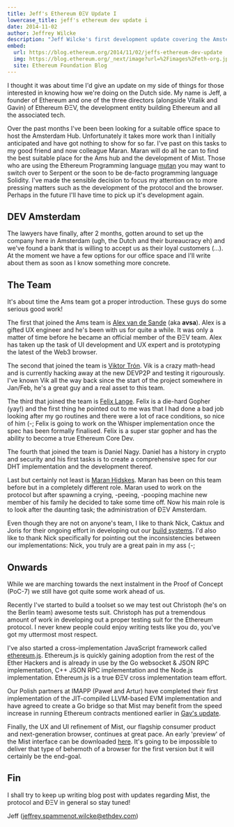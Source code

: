 ```yaml
---
title: Jeff's Ethereum ÐΞV Update I
lowercase_title: jeff's ethereum dev update i
date: 2014-11-02
author: Jeffrey Wilcke
description: "Jeff Wilcke's first development update covering the Amsterdam hub setup, team introductions, and progress on Mist browser and ethereum.js"
embed:
  url: https://blog.ethereum.org/2014/11/02/jeffs-ethereum-dev-update
  img: https://blog.ethereum.org/_next/image?url=%2Fimages%2Feth-org.jpeg&w=1080&q=75
  site: Ethereum Foundation Blog
---
```


I thought it was about time I'd give an update on my side of things for those interested in knowing how we're doing on the Dutch side. My name is Jeff, a founder of Ethereum and one of the three directors (alongside Vitalik and Gavin) of Ethereum ÐΞV, the development entity building Ethereum and all the associated tech.

Over the past months I've been been looking for a suitable office space to host the Amsterdam Hub. Unfortunately it takes more work than I initially anticipated and have got nothing to show for so far. I've past on this tasks to my good friend and now colleague Maran. Maran will do all he can to find the best suitable place for the Ams hub and the development of Mist. Those who are using the Ethereum Programming language [mutan](https://github.com/obscuren/mutan) you may want to switch over to Serpent or the soon to be de-facto programming language Solidity. I've made the sensible decision to focus my attention on to more pressing matters such as the development of the protocol and the browser. Perhaps in the future I'll have time to pick up it's development again.

## DEV Amsterdam

The lawyers have finally, after 2 months, gotten around to set up the company here in Amsterdam (ugh, the Dutch and their bureaucracy eh) and we've found a bank that is willing to accept us as their loyal customers (...). At the moment we have a few options for our office space and I'll write about them as soon as I know something more concrete.

## The Team

It's about time the Ams team got a proper introduction. These guys do some serious good work!

The first that joined the Ams team is [Alex van de Sande](http://www.reddit.com/user/avsa) (aka **avsa**). Alex is a gifted UX engineer and he's been with us for quite a while. It was only a matter of time before he became an official member of the ÐΞV team. Alex has taken up the task of UI development and UX expert and is prototyping the latest of the Web3 browser.

The second that joined the team is [Viktor Trón](https://github.com/zelig). Vik is a crazy math-head and is currently hacking away at the new DEVP2P and testing it rigourously. I've known Vik all the way back since the start of the project somewhere in Jan/Feb, he's a great guy and a real asset to this team.

The third that joined the team is [Felix Lange](https://github.com/fjl). Felix is a die-hard Gopher (yay!) and the first thing he pointed out to me was that I had done a bad job looking after my go routines and there were a lot of race conditions, so nice of him (-; Felix is going to work on the Whisper implementation once the spec has been formally finalised. Felix is a super star gopher and has the ability to become a true Ethereum Core Dev.

The fourth that joined the team is Daniel Nagy. Daniel has a history in crypto and security and his first tasks is to create a comprehensive spec for our DHT implementation and the development thereof.

Last but certainly not least is [Maran Hidskes](https://github.com/maran). Maran has been on this team before but in a completely different role. Maran used to work on the protocol but after spawning a crying, -peeing, -pooping machine new member of his family he decided to take some time off. Now his main role is to look after the daunting task; the administration of ÐΞV Amsterdam.

Even though they are not on anyone's team, I like to thank Nick, Caktux and Joris for their ongoing effort in developing out our [build systems](http://build.ethdev.com). I'd also like to thank Nick specifically for pointing out the inconsistencies between our implementations: Nick, you truly are a great pain in my ass (-;

## Onwards

While we are marching towards the next instalment in the Proof of Concept (PoC-7) we still have got quite some work ahead of us.

Recently I've started to build a toolset so we may test out Christoph (he's on the Berlin team) awesome tests suit. Christoph has put a tremendous amount of work in developing out a proper testing suit for the Ethereum protocol. I never knew people could enjoy writing tests like you do, you've got my uttermost most respect.

I've also started a cross-implementation JavaScript framework called [ethereum.js](https://github.com/ethereum/ethereum.js). Ethereum.js is quickly gaining adoption from the rest of the Ether Hackers and is already in use by the Go websocket & JSON RPC implementation, C++ JSON RPC implementation and the Node.js implementation. Ethereum.js is a true ÐΞV cross implementation team effort.

Our Polish partners at IMAPP (Paweł and Artur) have completed their first implementation of the JIT-compiled LLVM-based EVM implementation and have agreed to create a Go bridge so that Mist may benefit from the speed increase in running Ethereum contracts mentioned earlier in [Gav's update](/2014/11/01/gavs-ethereum-dev-update-ii).

Finally, the UX and UI refinement of Mist, our flagship consumer product and next-generation browser, continues at great pace. An early 'preview' of the Mist interface can be downloaded [here](http://cl.ly/060T1f0o3M1W). It's going to be impossible to deliver that type of behemoth of a browser for the first version but it will certainly be the end-goal.

## Fin

I shall try to keep up writing blog post with updates regarding Mist, the protocol and ÐΞV in general so stay tuned!

Jeff (jeffrey.spammenot.wilcke@ethdev.com)
